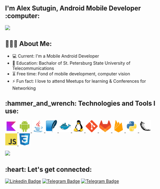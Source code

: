 <h2 align="left">
  <br> I'm Alex Sutugin, Android Mobile Developer :computer:<br>
</h2> 
  <img   width="250" src="https://media.giphy.com/media/2IudUHdI075HL02Pkk/giphy.gif">  
<h2 align="left">👨🏻‍💻 About Me:</h2>

- :computer: Current: I'm a Mobile Android Developer
- :book: Education:  Bachalor of St. Petersburg State University of Telecommunications
- :hourglass_flowing_sand: Free time: Fond of mobile development, computer vision 
- :zap: Fun fact: I love to attend Meetups for learning & Conferences for Networking<br>
<h2 align="left">:hammer_and_wrench: Technologies and Tools I use:</h2> 
<p align="left">
    <a href="" target="_blank"> <img src="https://github.com/devicons/devicon/blob/master/icons/kotlin/kotlin-original.svg"  width="40" height="40"/> </a>
    <a href="" target="_blank"> <img src="https://github.com/devicons/devicon/blob/master/icons/android/android-original.svg" width="40" height="40"/> </a>
    <a href="" target="_blank"> <img src="https://github.com/devicons/devicon/blob/master/icons/java/java-original.svg"  width="40" height="40"/> </a>
    <a href="" target="_blank"> <img src="https://github.com/devicons/devicon/blob/master/icons/sqlite/sqlite-original.svg"  width="40" height="40"/> </a>
    <a href="" target="_blank"> <img src="https://github.com/devicons/devicon/blob/master/icons/docker/docker-original.svg"  width="40" height="40"/> </a>
    <a href="" target="_blank"> <img src="https://github.com/devicons/devicon/blob/master/icons/linux/linux-original.svg"  width="40" height="40"/> </a>
    <a href="" target="_blank"> <img src="https://github.com/devicons/devicon/blob/master/icons/git/git-original.svg"  width="40" height="40"/> </a>
    <a href="" target="_blank"> <img src="https://github.com/devicons/devicon/blob/master/icons/gitlab/gitlab-original.svg"  width="40" height="40"/> </a>
    <a href="" target="_blank"> <img src="https://github.com/devicons/devicon/blob/master/icons/firebase/firebase-plain.svg"  width="40" height="40"/> </a>
    <a href="" target="_blank"> <img src="https://github.com/devicons/devicon/blob/master/icons/python/python-original.svg" width="40" height="40"/> </a>
    <a href="" target="_blank"> <img src="https://github.com/devicons/devicon/blob/master/icons/flask/flask-original.svg"  width="40" height="40"/> </a>
    <a href="" target="_blank"> <img src="https://github.com/devicons/devicon/blob/master/icons/javascript/javascript-original.svg"  width="40" height="40"/> </a>
    <a href="" target="_blank"> <img src="https://github.com/devicons/devicon/blob/master/icons/css3/css3-original.svg"  width="40" height="40"/> </a>
</p>

  <img  src="http://github-profile-summary-cards.vercel.app/api/cards/repos-per-language?username=olexsahka&theme=darcula">  



<h2 align="left">:heart: Let's get connected:</h2>

[![Linkedin Badge](https://img.shields.io/badge/-LinkedIn-blue?style=flat-square&logo=Linkedin&logoColor=white&link)](https://www.linkedin.com)
[![Telegram Badge](https://img.shields.io/badge/-Telegram-blue?style=flat-square&labelColor=1ca0f1&logo=telegram&logoColor=white&link=https://t.me/alexxxxsun)](https://t.me/alexxxxsun)
[![Telegram Badge](https://img.shields.io/badge/-Gmail-blue?style=flat-square&labelColor=1ca0f1&logo=gmail&logoColor=white)](mailto:sutugin8@gmail.com)
